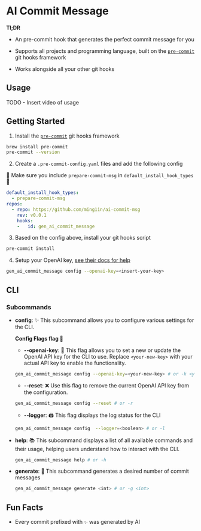 # AI Commit Message

**Tl;DR**

- An pre-commit hook that generates the perfect commit message for you

- Supports all projects and programming language, built on the [`pre-commit`](https://pre-commit.com/) git hooks framework

- Works alongside all your other git hooks

## Usage

TODO - Insert video of usage

## Getting Started

1. Install the [`pre-commit`](https://pre-commit.com/) git hooks framework

```bash
brew install pre-commit
pre-commit --version 
```

2. Create a `.pre-commit-config.yaml` files and add the following config

🚨 Make sure you include `prepare-commit-msg` in `default_install_hook_types`🚨

```yaml
default_install_hook_types: 
  - prepare-commit-msg
repos:
  - repo: https://github.com/ming1in/ai-commit-msg
    rev: v0.0.1
    hooks:
    -   id: gen_ai_commit_message
```

3. Based on the config above, install your git hooks script

```bash
pre-commit install
```

4. Setup your OpenAI key, [see their docs for help](https://platform.openai.com/docs/quickstart)

```bash
gen_ai_commit_message config --openai-key=<insert-your-key>
```

## CLI

### Subcommands

- **config**: ✨
  This subcommand allows you to configure various settings for the CLI. 

  **Config Flags flag 🚩**

  - **--openai-key**: 🔑
    This flag allows you to set a new or update the OpenAI API key for the CLI to use. Replace `<your-new-key>` with your actual API key to enable the functionality.

  ```bash
  gen_ai_commit_message config --openai-key=<your-new-key> # or -k <your-new-key>
  ```
  - **--reset**: ❌
  Use this flag to remove the current OpenAI API key from the configuration.

  ```bash
  gen_ai_commit_message config --reset # or -r
  ```

  - **--logger**: 🖨️
  This flag displays the log status for the CLI

  ```bash
  gen_ai_commit_message config  --logger=<boolean> # or -l

  ```
- **help**: 📚
  This subcommand displays a list of all available commands and their usage, helping users understand how to interact with the CLI.

  ```bash
  gen_ai_commit_message help # or -h
  ```

- **generate**: 🤖
  This subcommand generates a desired number of commit messages

  ```bash
  gen_ai_commit_message generate <int> # or -g <int>
  ```


## Fun Facts

- Every commit prefixed with `✨` was generated by AI
